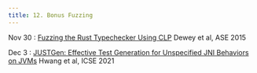 ```yaml
---
title: 12. Bonus Fuzzing
---
```


Nov 30
: [Fuzzing the Rust Typechecker Using CLP](https://sites.cs.ucsb.edu/~benh/research/papers/dewey15fuzzing.pdf) Dewey et al, ASE 2015

Dec 3
: [JUSTGen: Effective Test Generation for Unspecified JNI Behaviors on JVMs](https://sjmini.github.io/publication/hwangjustgen.pdf) Hwang et al, ICSE 2021
